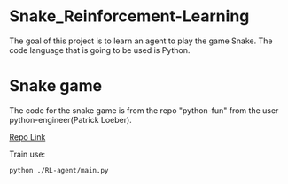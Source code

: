 # Snake_Reinforcement-Learning

The goal of this project is to learn an agent to play the game Snake. The code language that is going to be used is Python.

# Snake game

The code for the snake game is from the repo "python-fun" from the user python-engineer(Patrick Loeber).

[Repo Link](https://github.com/python-engineer/python-fun)

Train use:
```
python ./RL-agent/main.py
```


